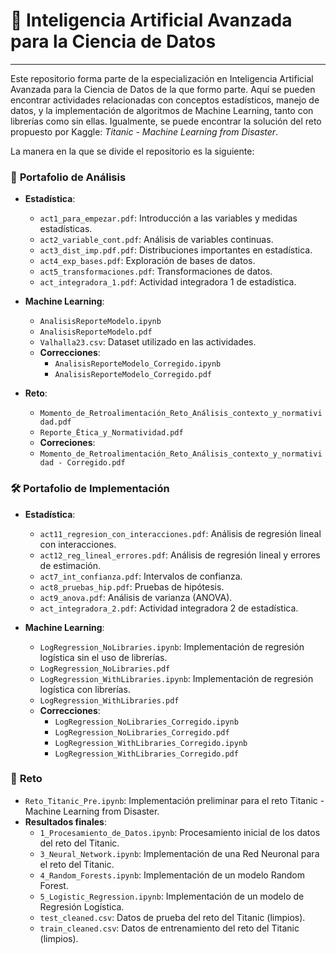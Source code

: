 # 🌟 Inteligencia Artificial Avanzada para la Ciencia de Datos

---

Este repositorio forma parte de la especialización en Inteligencia Artificial Avanzada para la Ciencia de Datos de la que formo parte. 
Aquí se pueden encontrar actividades relacionadas con conceptos estadísticos, manejo de datos, y la implementación de algoritmos de Machine Learning, tanto con librerías como sin ellas. 
Igualmente, se puede encontrar la solución del reto propuesto por Kaggle: *Titanic - Machine Learning from Disaster*.

La manera en la que se divide el repositorio es la siguiente:

### 📝 **Portafolio de Análisis**

- **Estadística**:
  - `act1_para_empezar.pdf`: Introducción a las variables y medidas estadísticas.
  - `act2_variable_cont.pdf`: Análisis de variables continuas.
  - `act3_dist_imp.pdf.pdf`: Distribuciones importantes en estadística.
  - `act4_exp_bases.pdf`: Exploración de bases de datos.
  - `act5_transformaciones.pdf`: Transformaciones de datos.
  - `act_integradora_1.pdf`: Actividad integradora 1 de estadística.
  
- **Machine Learning**:
  - `AnalisisReporteModelo.ipynb`
  - `AnalisisReporteModelo.pdf`
  - `Valhalla23.csv`: Dataset utilizado en las actividades.
  - **Correcciones**:
    - `AnalisisReporteModelo_Corregido.ipynb`
    - `AnalisisReporteModelo_Corregido.pdf`
- **Reto**:
  - `Momento_de_Retroalimentación_Reto_Análisis_contexto_y_normatividad.pdf`
  - `Reporte_Ética_y_Normatividad.pdf`
  - **Correciones**:
  - `Momento_de_Retroalimentación_Reto_Análisis_contexto_y_normatividad - Corregido.pdf`

### 🛠️ **Portafolio de Implementación**

- **Estadística**:
  - `act11_regresion_con_interacciones.pdf`: Análisis de regresión lineal con interacciones.
  - `act12_reg_lineal_errores.pdf`: Análisis de regresión lineal y errores de estimación.
  - `act7_int_confianza.pdf`: Intervalos de confianza.
  - `act8_pruebas_hip.pdf`: Pruebas de hipótesis.
  - `act9_anova.pdf`: Análisis de varianza (ANOVA).
  - `act_integradora_2.pdf`: Actividad integradora 2 de estadística.
  
- **Machine Learning**:
  -  `LogRegression_NoLibraries.ipynb`: Implementación de regresión logística sin el uso de librerías.
  - `LogRegression_NoLibraries.pdf`
  - `LogRegression_WithLibraries.ipynb`: Implementación de regresión logística con librerías.
  - `LogRegression_WithLibraries.pdf` 
  - **Correcciones**:
    - `LogRegression_NoLibraries_Corregido.ipynb`
    - `LogRegression_NoLibraries_Corregido.pdf`
    - `LogRegression_WithLibraries_Corregido.ipynb`
    - `LogRegression_WithLibraries_Corregido.pdf`
  
### 📂 **Reto**

- `Reto_Titanic_Pre.ipynb`: Implementación preliminar para el reto Titanic - Machine Learning from Disaster.
- **Resultados finales**:
  - `1_Procesamiento_de_Datos.ipynb`: Procesamiento inicial de los datos del reto del Titanic.
  - `3_Neural_Network.ipynb`: Implementación de una Red Neuronal para el reto del Titanic.
  - `4_Random_Forests.ipynb`: Implementación de un modelo Random Forest.
  - `5_Logistic_Regression.ipynb`: Implementación de un modelo de Regresión Logística.
  - `test_cleaned.csv`: Datos de prueba del reto del Titanic (limpios).
  - `train_cleaned.csv`: Datos de entrenamiento del reto del Titanic (limpios).
